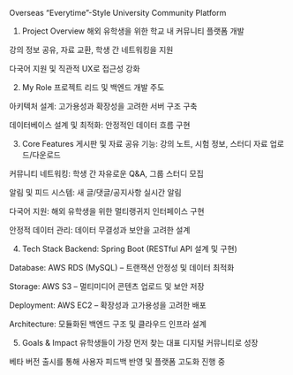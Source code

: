 Overseas “Everytime”-Style University Community Platform
1. Project Overview
해외 유학생을 위한 학교 내 커뮤니티 플랫폼 개발

강의 정보 공유, 자료 교환, 학생 간 네트워킹을 지원

다국어 지원 및 직관적 UX로 접근성 강화

2. My Role
프로젝트 리드 및 백엔드 개발 주도

아키텍처 설계: 고가용성과 확장성을 고려한 서버 구조 구축

데이터베이스 설계 및 최적화: 안정적인 데이터 흐름 구현

3. Core Features
게시판 및 자료 공유 기능: 강의 노트, 시험 정보, 스터디 자료 업로드/다운로드

커뮤니티 네트워킹: 학생 간 자유로운 Q&A, 그룹 스터디 모집

알림 및 피드 시스템: 새 글/댓글/공지사항 실시간 알림

다국어 지원: 해외 유학생을 위한 멀티랭귀지 인터페이스 구현

안정적 데이터 관리: 데이터 무결성과 보안을 고려한 설계

4. Tech Stack
Backend: Spring Boot (RESTful API 설계 및 구현)

Database: AWS RDS (MySQL) – 트랜잭션 안정성 및 데이터 최적화

Storage: AWS S3 – 멀티미디어 콘텐츠 업로드 및 보안 저장

Deployment: AWS EC2 – 확장성과 고가용성을 고려한 배포

Architecture: 모듈화된 백엔드 구조 및 클라우드 인프라 설계

5. Goals & Impact
유학생들이 가장 먼저 찾는 대표 디지털 커뮤니티로 성장

베타 버전 출시를 통해 사용자 피드백 반영 및 플랫폼 고도화 진행 중

